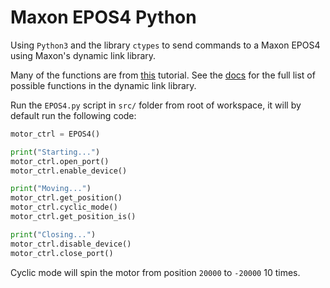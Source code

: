 # Maxon EPOS4 Python

Using `Python3` and the library `ctypes` to send commands to a Maxon EPOS4 using Maxon's dynamic link library. 

Many of the functions are from [this](https://support.maxongroup.com/hc/en-us/articles/360012695739-EPOS2-EPOS4-IDX-Commanding-by-Python-ctypes) tutorial. See the [docs](https://github.com/energinet-digitalisering/maxon-epos4-python/blob/main/docs/Maxon%20EPOS%20command%20library.pdf) for the full list of possible functions in the dynamic link library.

Run the `EPOS4.py` script in `src/` folder from root of workspace, it will by default run the following code:

```python
motor_ctrl = EPOS4()

print("Starting...")
motor_ctrl.open_port()
motor_ctrl.enable_device()

print("Moving...")
motor_ctrl.get_position()
motor_ctrl.cyclic_mode()
motor_ctrl.get_position_is()

print("Closing...")
motor_ctrl.disable_device()
motor_ctrl.close_port()
```

Cyclic mode will spin the motor from position `20000` to `-20000` 10 times. 